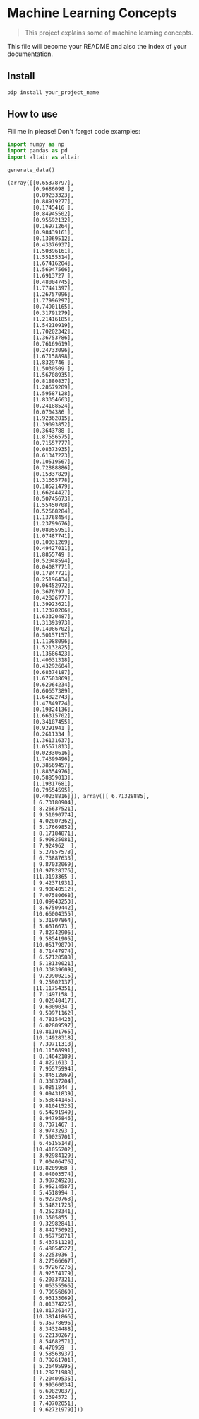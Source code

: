 # Machine Learning Concepts
> This project explains some of machine learning concepts.


This file will become your README and also the index of your documentation.

## Install

`pip install your_project_name`

## How to use

Fill me in please! Don't forget code examples:

```python
import numpy as np
import pandas as pd
import altair as altair
```

```python
generate_data()
```




    (array([[0.65378797],
            [0.9686098 ],
            [0.89233323],
            [0.88919277],
            [0.1745416 ],
            [0.84945502],
            [0.95592132],
            [0.16971264],
            [0.98439161],
            [0.13069512],
            [0.43376937],
            [1.50396161],
            [1.55155314],
            [1.67416204],
            [1.56947566],
            [1.6913727 ],
            [0.48004745],
            [1.77441397],
            [1.26757096],
            [1.77996297],
            [0.74901165],
            [0.31791279],
            [1.21416185],
            [1.54210919],
            [1.70202342],
            [1.36753786],
            [0.76169619],
            [0.24733096],
            [1.67158898],
            [1.8329746 ],
            [1.5030509 ],
            [1.56708935],
            [0.81880837],
            [1.28679289],
            [1.59587128],
            [1.83354663],
            [0.24188524],
            [0.0704386 ],
            [1.92362815],
            [1.39093852],
            [0.3643788 ],
            [1.87556575],
            [0.71557777],
            [0.08373935],
            [0.61347223],
            [0.10519567],
            [0.72888886],
            [0.15337829],
            [1.31655778],
            [0.18521479],
            [1.66244427],
            [0.50745673],
            [1.55450708],
            [0.52668284],
            [1.13768454],
            [1.23799676],
            [0.08055951],
            [1.07487741],
            [0.10031269],
            [0.49427011],
            [1.8855749 ],
            [0.52048594],
            [0.04087771],
            [0.17847721],
            [0.25196434],
            [0.06452972],
            [0.3676797 ],
            [0.42826777],
            [1.39923621],
            [1.12370206],
            [1.63320487],
            [1.31393973],
            [0.14086702],
            [0.50157157],
            [1.11988096],
            [1.52132825],
            [1.13686423],
            [1.40631318],
            [0.43292604],
            [0.68374187],
            [1.67503869],
            [0.62964234],
            [0.60657389],
            [1.64822743],
            [1.47849724],
            [0.19324136],
            [1.66315702],
            [0.34187455],
            [0.9291941 ],
            [0.2611334 ],
            [1.36131637],
            [1.05571813],
            [0.02330616],
            [1.74399496],
            [0.38569457],
            [1.88354976],
            [0.58859013],
            [1.19317681],
            [0.79554595],
            [0.40238816]]), array([[ 6.71328885],
            [ 6.73180904],
            [ 8.26637521],
            [ 9.51090774],
            [ 4.02807362],
            [ 5.17669852],
            [ 8.17184871],
            [ 5.90825081],
            [ 7.924962  ],
            [ 5.27857578],
            [ 6.73887633],
            [ 9.87032069],
            [10.97828376],
            [11.3193365 ],
            [ 9.42371931],
            [ 9.90040512],
            [ 7.07580668],
            [10.09943253],
            [ 8.67509442],
            [10.66004355],
            [ 5.31907864],
            [ 5.6616673 ],
            [ 7.82742906],
            [ 9.58541905],
            [10.05179879],
            [ 8.71447974],
            [ 6.57128588],
            [ 5.18130021],
            [10.33839609],
            [ 9.29900215],
            [ 9.25902137],
            [11.11754351],
            [ 7.1497158 ],
            [ 9.02940417],
            [ 9.6009034 ],
            [ 9.59971162],
            [ 4.78154423],
            [ 6.02809597],
            [10.81101765],
            [10.14928318],
            [ 7.39711318],
            [10.11568991],
            [ 8.14642189],
            [ 4.8221613 ],
            [ 7.96575994],
            [ 5.84512869],
            [ 8.33837204],
            [ 5.0851844 ],
            [ 9.09431839],
            [ 5.58844145],
            [ 9.81041523],
            [ 6.54291949],
            [ 8.94795846],
            [ 8.7371467 ],
            [ 8.9743293 ],
            [ 7.59025701],
            [ 6.45155148],
            [10.41055202],
            [ 3.92984129],
            [ 7.00406476],
            [10.8209968 ],
            [ 8.04003574],
            [ 3.98724928],
            [ 5.95214587],
            [ 5.4518994 ],
            [ 6.92720768],
            [ 5.54821723],
            [ 4.25238341],
            [10.3505855 ],
            [ 9.32982841],
            [ 8.84275092],
            [ 8.95775071],
            [ 5.43751128],
            [ 6.48054527],
            [ 8.2253036 ],
            [ 8.27566667],
            [ 6.97267276],
            [ 8.92574179],
            [ 6.20337321],
            [ 9.06355566],
            [ 9.79956869],
            [ 6.93133069],
            [ 8.01374225],
            [10.81726147],
            [10.38141866],
            [ 6.35778696],
            [ 8.34324488],
            [ 6.22130267],
            [ 8.54682571],
            [ 4.470959  ],
            [ 9.58563937],
            [ 8.79261701],
            [ 5.26495995],
            [11.28271988],
            [ 7.20409535],
            [ 9.99360034],
            [ 6.69829037],
            [ 9.2394572 ],
            [ 7.40702051],
            [ 9.62721979]]))


